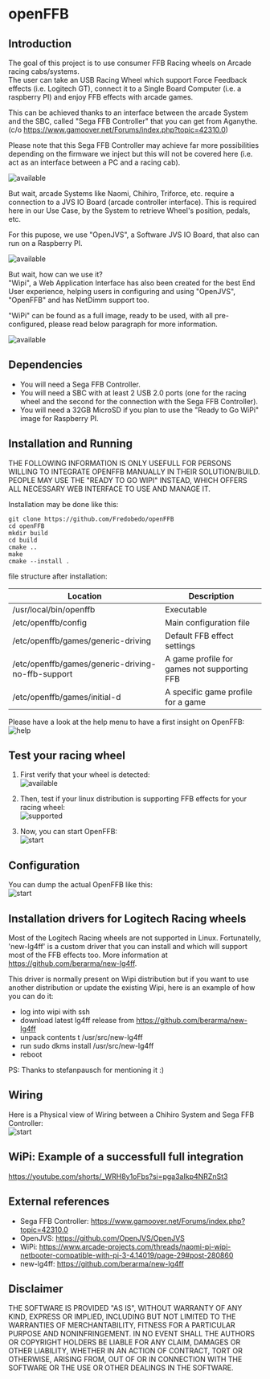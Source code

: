 # openFFB
## Introduction
The goal of this project is to use consumer FFB Racing wheels on Arcade racing cabs/systems.  
The user can take an USB Racing Wheel which support Force Feedback effects (i.e. Logitech GT), connect it to a Single Board Computer (i.e. a raspberry PI) and enjoy FFB effects with arcade games.  
  
This can be achieved thanks to an interface between the arcade System and the SBC, called "Sega FFB Controller" that you can get from Aganythe. (c/o https://www.gamoover.net/Forums/index.php?topic=42310.0)  
  
Please note that this Sega FFB Controller may achieve far more possibilities depending on the firmware we inject but this will not be covered here (i.e. act as an interface between a PC and a racing cab).    
  
![available](https://github.com/Fredobedo/openFFB/blob/master/docs/images/openffb_1.jpg?raw=true)  

But wait, arcade Systems like Naomi, Chihiro, Triforce, etc. require a connection to a JVS IO Board (arcade controller interface). 
This is required here in our Use Case, by the System to retrieve Wheel's position, pedals, etc.  
  
For this pupose, we use "OpenJVS", a Software JVS IO Board, that also can run on a Raspberry PI.  
  
![available](https://github.com/Fredobedo/openFFB/blob/master/docs/images/openffb_2.jpg?raw=true)  

But wait, how can we use it?  
"Wipi", a Web Application Interface has also been created for the best End User experience, helping users in configuring and using "OpenJVS", "OpenFFB" and has NetDimm support too.  
  
"WiPi" can be found as a full image, ready to be used, with all pre-configured, please read below paragraph for more information.  
  
![available](https://github.com/Fredobedo/openFFB/blob/master/docs/images/openffb_3.jpg?raw=true)  

## Dependencies
- You will need a Sega FFB Controller.  
- You will need a SBC with at least 2 USB 2.0 ports (one for the racing wheel and the second for the connection with the Sega FFB Controller).  
- You will need a 32GB MicroSD if you plan to use the "Ready to Go WiPi" image for Raspberry PI.
     
## Installation and Running
THE FOLLOWING INFORMATION IS ONLY USEFULL FOR PERSONS WILLING TO INTEGRATE OPENFFB MANUALLY IN THEIR SOLUTION/BUILD.  
PEOPLE MAY USE THE "READY TO GO WIPI" INSTEAD, WHICH OFFERS ALL NECESSARY WEB INTERFACE TO USE AND MANAGE IT.  
  
  
Installation may be done like this:
```
git clone https://github.com/Fredobedo/openFFB
cd openFFB
mkdir build
cd build 
cmake ..
make
cmake --install .
```
file structure after installation:

| Location                                           | Description                                  |
| -------------------------------------------------- | -------------------------------------------- |
| /usr/local/bin/openffb                             | Executable                                   |
| /etc/openffb/config                                | Main configuration file                      |
| /etc/openffb/games/generic-driving                 | Default FFB effect settings                  |
| /etc/openffb/games/generic-driving-no-ffb-support  | A game profile for games not supporting FFB  |
| /etc/openffb/games/initial-d                       | A specific game profile for a game           |

Please have a look at the help menu to have a first insight on OpenFFB:
![help](https://github.com/Fredobedo/openFFB/blob/master/docs/images/openffb_help.jpg?raw=true)

## Test your racing wheel
1. First verify that your wheel is detected:  
![available](https://github.com/Fredobedo/openFFB/blob/master/docs/images/openffb_available.jpg?raw=true)

2. Then, test if your linux distribution is supporting FFB effects for your racing wheel:  
![supported](https://github.com/Fredobedo/openFFB/blob/master/docs/images/openffb_supported.jpg?raw=true)

3. Now, you can start OpenFFB:  
![start](https://github.com/Fredobedo/openFFB/blob/master/docs/images/openffb_start.jpg?raw=true)

## Configuration
You can dump the actual OpenFFB like this:  
![start](https://github.com/Fredobedo/openFFB/blob/master/docs/images/openffb_config.jpg?raw=true)

## Installation drivers for Logitech Racing wheels
Most of the Logitech Racing wheels are not supported in Linux.
Fortunatelly, 'new-lg4ff' is a custom driver that you can install and which will support most of the FFB effects too.
More information at https://github.com/berarma/new-lg4ff.

This driver is normally present on Wipi distribution but if you want to use another distribution or update the existing Wipi, here is an example of how you can do it:
- log into wipi with ssh
- download latest lg4ff release from https://github.com/berarma/new-lg4ff
- unpack contents t /usr/src/new-lg4ff
- run sudo dkms install /usr/src/new-lg4ff
- reboot

PS: Thanks to stefanpausch for mentioning it :)

## Wiring
Here is a Physical view of Wiring between a Chihiro System and Sega FFB Controller:  
![start](https://github.com/Fredobedo/openFFB/blob/master/docs/images/openffb_chihiro_wire.jpg?raw=true)

## WiPi: Example of a successfull full integration
https://youtube.com/shorts/_WRH8y1oFbs?si=pga3aIkp4NRZnSt3

## External references
- Sega FFB Controller: https://www.gamoover.net/Forums/index.php?topic=42310.0  
- OpenJVS: https://github.com/OpenJVS/OpenJVS  
- WiPi: https://www.arcade-projects.com/threads/naomi-pi-wipi-netbooter-compatible-with-pi-3-4.14019/page-29#post-280860  
- new-lg4ff:  https://github.com/berarma/new-lg4ff

## Disclaimer
THE SOFTWARE IS PROVIDED "AS IS", WITHOUT WARRANTY OF ANY KIND, EXPRESS OR IMPLIED, INCLUDING BUT NOT LIMITED TO THE WARRANTIES OF MERCHANTABILITY, FITNESS FOR A PARTICULAR PURPOSE AND NONINFRINGEMENT. IN NO EVENT SHALL THE AUTHORS OR COPYRIGHT HOLDERS BE LIABLE FOR ANY CLAIM, DAMAGES OR OTHER LIABILITY, WHETHER IN AN ACTION OF CONTRACT, TORT OR OTHERWISE, ARISING FROM, OUT OF OR IN CONNECTION WITH THE SOFTWARE OR THE USE OR OTHER DEALINGS IN THE SOFTWARE.
